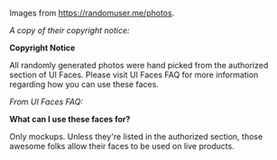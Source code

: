 Images from https://randomuser.me/photos.

*A copy of their copyright notice:*

**Copyright Notice**

All randomly generated photos were hand picked from the authorized section of UI Faces. Please visit UI Faces FAQ for 
more information regarding how you can use these faces.

*From UI Faces FAQ:*

**What can I use these faces for?**

Only mockups. Unless they're listed in the authorized section, those awesome folks allow their faces to be used on live products.